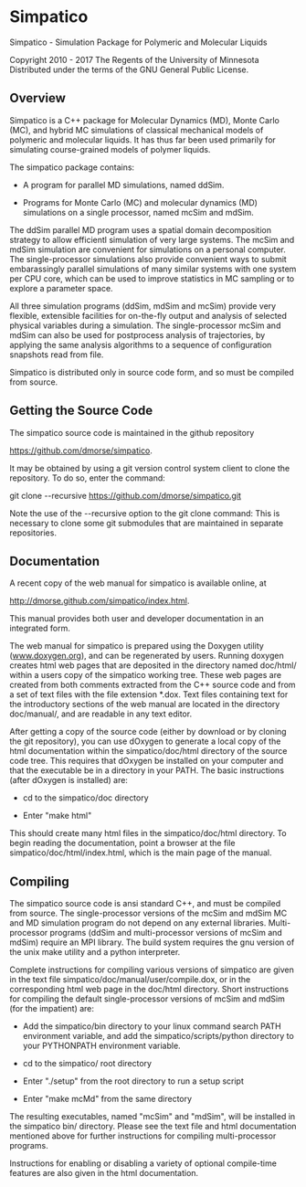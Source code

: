 
# Simpatico 

Simpatico - Simulation Package for Polymeric and Molecular Liquids

Copyright 2010 - 2017 The Regents of the University of Minnesota
Distributed under the terms of the GNU General Public License.

## Overview

Simpatico is a C++ package for Molecular Dynamics (MD), Monte Carlo 
(MC), and hybrid MC simulations of classical mechanical models of 
polymeric and molecular liquids. It has thus far been used primarily 
for simulating course-grained models of polymer liquids. 

The simpatico package contains:

- A program for parallel MD simulations, named ddSim.

- Programs for Monte Carlo (MC) and molecular dynamics (MD) 
  simulations on a single processor, named mcSim and mdSim.

The ddSim parallel MD program uses a spatial domain decomposition 
strategy to allow efficientl simulation of very large systems. 
The mcSim and mdSim simulation are convenient for simulations on
a personal computer. The single-processor simulations also provide 
convenient ways to submit embarassingly parallel simulations of 
many similar systems with one system per CPU core, which can be
used to improve statistics in MC sampling or to explore a parameter
space. 

All three simulation programs (ddSim, mdSim and mcSim) provide 
very flexible, extensible facilities for on-the-fly output and 
analysis of selected physical variables during a simulation. 
The single-processor mcSim and mdSim can also be used for
postprocess analysis of trajectories, by applying the same 
analysis algorithms to a sequence of configuration snapshots 
read from file.
   
Simpatico is distributed only in source code form, and so must 
be compiled from source.

## Getting the Source Code

The simpatico source code is maintained in the github repository
                                                                             
   <https://github.com/dmorse/simpatico>.

It may be obtained by using a git version control system client
to clone the repository. To do so, enter the command:

   git clone --recursive https://github.com/dmorse/simpatico.git

Note the use of the --recursive option to the git clone command: 
This is necessary to clone some git submodules that are maintained 
in separate repositories. 

## Documentation

A recent copy of the web manual for simpatico is available online, 
at

   <http://dmorse.github.com/simpatico/index.html>.

This manual provides both user and developer documentation in an
integrated form.

The web manual for simpatico is prepared using the Doxygen utility 
(www.doxygen.org), and can be regenerated by users. Running doxygen 
creates html web pages that are deposited in the directory named 
doc/html/ within a users copy of the simpatico working tree. These 
web pages are created from both comments extracted from the C++ 
source code and from a set of text files with the file extension
*.dox. Text files containing text for the introductory sections 
of the web manual are located in the directory doc/manual/, and
are readable in any text editor. 

After getting a copy of the source code (either by download or by 
cloning the git repository), you can use dOxygen to generate a local 
copy of the html documentation within the simpatico/doc/html directory 
of the source code tree.  This requires that dOxygen be installed on 
your computer and that the executable be in a directory in your PATH. 
The basic instructions (after dOxygen is installed) are:

  - cd to the simpatico/doc directory

  - Enter "make html"

This should create many html files in the simpatico/doc/html 
directory. To begin reading the documentation, point a browser at 
the file simpatico/doc/html/index.html, which is the main page of
the manual.

## Compiling

The simpatico source code is ansi standard C++, and must be 
compiled from source. The single-processor versions of the
mcSim and mdSim MC and MD simulation program do not depend
on any external libraries. Multi-processor programs (ddSim 
and multi-processor versions of mcSim and mdSim) require an 
MPI library. The build system requires the gnu version of 
the unix make utility and a python interpreter.

Complete instructions for compiling various versions of simpatico 
are given in the text file simpatico/doc/manual/user/compile.dox, 
or in the corresponding html web page in the doc/html directory.
Short instructions for compiling the default single-processor 
versions of mcSim and mdSim (for the impatient) are:

- Add the simpatico/bin directory to your linux command search
  PATH environment variable, and add the simpatico/scripts/python 
  directory to your PYTHONPATH environment variable.

- cd to the simpatico/ root directory

- Enter "./setup" from the root directory to run a setup script

- Enter "make mcMd" from the same directory

The resulting executables, named "mcSim" and "mdSim", will 
be installed in the simpatico bin/ directory. Please see the 
text file and html documentation mentioned above for further 
instructions for compiling multi-processor programs.

Instructions for enabling or disabling a variety of optional 
compile-time features are also given in the html documentation. 
